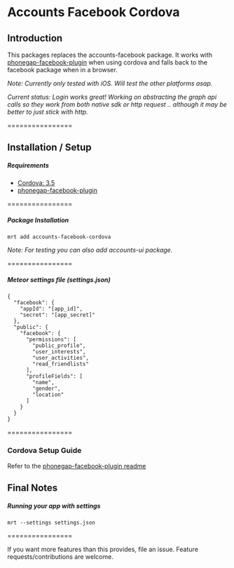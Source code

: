 Accounts Facebook Cordova
================

## Introduction

This packages replaces the accounts-facebook package. It works with [phonegap-facebook-plugin](https://github.com/phonegap/phonegap-facebook-plugin) when using cordova and falls back to the facebook package when in a browser. 

*Note: Currently only tested with iOS. Will test the other platforms asap.*

*Current status: Login works great! Working on abstracting the graph api calls so they work from both native sdk or http request .. although it may be better to just stick with http.*

================

## Installation / Setup

##### Requirements
* [Cordova: 3.5](http://cordova.apache.org/)
* [phonegap-facebook-plugin](https://github.com/phonegap/phonegap-facebook-plugin)

================

##### Package Installation
````
mrt add accounts-facebook-cordova
````
*Note: For testing you can also add accounts-ui package.*



================

##### Meteor settings file (settings.json)
````
{
  "facebook": {
    "appId": "[app_id]",
    "secret": "[app_secret]"
  },
  "public": {
    "facebook": {
      "permissions": [
        "public_profile", 
        "user_interests", 
        "user_activities", 
        "read_friendlists"
      ], 
      "profileFields": [
        "name",
        "gender",
        "location"
      ]     
    }
  }
}
````
================

### Cordova Setup Guide
Refer to the [phonegap-facebook-plugin readme](https://github.com/phonegap/phonegap-facebook-plugin)

## Final Notes

##### Running your app with settings
````
mrt --settings settings.json
````
================

If you want more features than this provides, file an issue. Feature requests/contributions are welcome.
